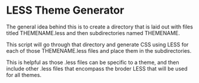 # LESS Theme Generator

The general idea behind this is to create a directory that is laid out with files titled THEMENAME.less and then subdirectories named THEMENAME.

This script will go through that directory and generate CSS using LESS for each of those THEMENAME.less files and place them in the subdirectories.

This is helpful as those .less files can be specific to a theme, and then include other .less files that encompass the broder LESS that will be used for all themes.
